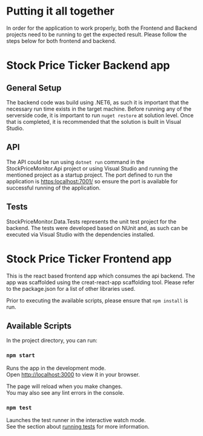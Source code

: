 # Putting it all together
In order for the application to work properly, both the Frontend and Backend projects need to be running to get the expected result.
Please follow the steps below for both frontend and backend.

# Stock Price Ticker Backend app

## General Setup
The backend code was build using .NET6, as such it is important that the necessary run time exists in the target machine.
Before running any of the serverside code, it is important to run `nuget restore` at solution level.
Once that is completed, it is recommended that the solution is built in Visual Studio.

## API
The API could be run using `dotnet run` command in the StockPriceMonitor.Api project or using Visual Studio and running the mentioned project as a startup project.
The port defined to run the application is [https:localhost:7001/](https://localhost:7001/) so ensure the port is available for successful running of the application.

## Tests
StockPriceMonitor.Data.Tests represents the unit test project for the backend. The tests were developed based on NUnit and, as such can be executed via Visual Studio with the dependencies installed.


# Stock Price Ticker Frontend app

This is the react based frontend app which consumes the api backend. 
The app was scaffolded using the creat-react-app scaffolding tool. 
Please refer to the package.json for a list of other libraries used.

Prior to executing the available scripts, please ensure that `npm install` is run.

## Available Scripts

In the project directory, you can run:

### `npm start`

Runs the app in the development mode.\
Open [http://localhost:3000](http://localhost:3000) to view it in your browser.

The page will reload when you make changes.\
You may also see any lint errors in the console.

### `npm test`

Launches the test runner in the interactive watch mode.\
See the section about [running tests](https://facebook.github.io/create-react-app/docs/running-tests) for more information.

